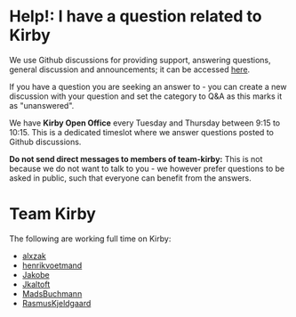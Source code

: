 <!-- Added as a seperate file such that it is highlighted for new contributors: 
https://docs.github.com/en/communities/setting-up-your-project-for-healthy-contributions/adding-support-resources-to-your-project
-->
# Help!: I have a question related to Kirby

We use Github discussions for providing support, answering questions, general discussion and announcements; it can be accessed [here](https://github.com/kirbydesign/designsystem/discussions).

If you have a question you are seeking an answer to - you can create a new discussion with your question and set the category to Q&A as this marks it as "unanswered".

We have **Kirby Open Office** every Tuesday and Thursday between 9:15 to 10:15. This is a dedicated timeslot where we answer questions posted to Github discussions. 

**Do not send direct messages to members of team-kirby:** This is not because we do not want to talk to you - we however prefer questions to be asked in public, such that everyone can benefit from the answers. 

# Team Kirby 
The following are working full time on Kirby:
* [alxzak](https://github.com/alxzak)
* [henrikvoetmand](https://github.com/henrikvoetmand)
* [Jakobe](https://github.com/jakobe) 
* [Jkaltoft](https://github.com/jkaltoft)
* [MadsBuchmann](https://github.com/MadsBuchmann)
* [RasmusKjeldgaard](https://github.com/RasmusKjeldgaard)
